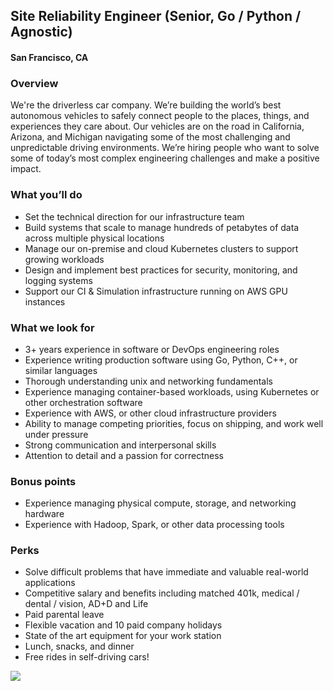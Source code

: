 ## Site Reliability Engineer (Senior, Go / Python / Agnostic)
#### San Francisco, CA

### Overview
We're the driverless car company. We’re building the world’s best autonomous vehicles to safely connect people to the places, things, and experiences they care about.
Our vehicles are on the road in California, Arizona, and Michigan navigating some of the most challenging and unpredictable driving environments. We’re hiring people who want to solve some of today’s most complex engineering challenges and make a positive impact.

### What you’ll do
+	Set the technical direction for our infrastructure team
+	Build systems that scale to manage hundreds of petabytes of data across multiple physical locations
+	Manage our on-premise and cloud Kubernetes clusters to support growing workloads
+	Design and implement best practices for security, monitoring, and logging systems
+	Support our CI & Simulation infrastructure running on AWS GPU instances

### What we look for
+	3+ years experience in software or DevOps engineering roles
+	Experience writing production software using Go, Python, C++, or similar languages
+	Thorough understanding unix and networking fundamentals
+	Experience managing container-based workloads, using Kubernetes or other orchestration software
+	Experience with AWS, or other cloud infrastructure providers
+	Ability to manage competing priorities, focus on shipping, and work well under pressure
+	Strong communication and interpersonal skills
+	Attention to detail and a passion for correctness

### Bonus points
+	Experience managing physical compute, storage, and networking hardware
+	Experience with Hadoop, Spark, or other data processing tools

### Perks
+	Solve difficult problems that have immediate and valuable real-world applications
+	Competitive salary and benefits including matched 401k, medical / dental / vision, AD+D and Life
+	Paid parental leave
+	Flexible vacation and 10 paid company holidays
+	State of the art equipment for your work station
+	Lunch, snacks, and dinner
+	Free rides in self-driving cars!


[<img src='https://dabuttonfactory.com/button.png?t=Learn+More&f=Calibri-Bold&ts=24&tc=fff&hp=20&vp=8&c=5&bgt=unicolored&bgc=29aafe'>](https://letsrockit.co/job/q3j1axnl-site-reliability-engineer-senior-go-python-agnostic)
